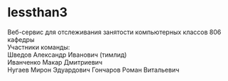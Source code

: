 # lessthan3
Веб-сервис для отслеживания занятости компьютерных классов 806 кафедры  
Участники команды:  
Шведов Александр Иванович (тимлид)  
Иванченко Макар Дмитриевич  
Нугаев Мирон Эдуардович
Гончаров Роман Витальевич
